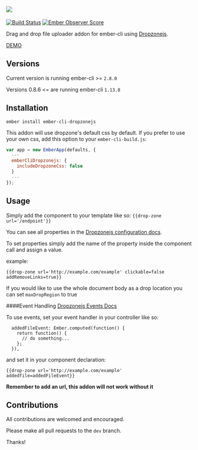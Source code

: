 # ![](http://i67.tinypic.com/2hq6zcx.png)
[![Build Status](https://travis-ci.org/FutoRicky/ember-cli-dropzonejs.svg?branch=test%2Ftarvis-ci-implementation)](https://travis-ci.org/FutoRicky/ember-cli-dropzonejs)
[![Ember Observer Score](https://emberobserver.com/badges/ember-cli-dropzonejs.svg)](https://emberobserver.com/addons/ember-cli-dropzonejs)

Drag and drop file uploader addon for ember-cli using [Dropzonejs](http://www.dropzonejs.com/).

[DEMO](http://futoricky.github.io/ember-cli-dropzonejs/)

Versions
-------------
Current version is running ember-cli >= `2.8.0`

Versions 0.8.6 <= are running ember-cli `1.13.8`


Installation
-------------
`ember install ember-cli-dropzonejs`

This addon will use dropzone's default css by default. If you prefer to use your own css, add this option to your `ember-cli-build.js`:

```javascript
var app = new EmberApp(defaults, {
  ---
  emberCliDropzonejs: {
    includeDropzoneCss: false
  }
  ---
});
```


Usage
-------------
Simply add the component to your template like so: `{{drop-zone url='/endpoint'}}`

You can see all properties in the [Dropzonejs configuration docs](http://www.dropzonejs.com/#configuration).

To set properties simply add the name of the property inside the component call and assign a value.

example:

`{{drop-zone url='http://example.com/example' clickable=false addRemoveLinks=true}}`

If you would like to use the whole document body as a drop location you can set `maxDropRegion` to true

####Event Handling
[Dropzonejs Events Docs](http://www.dropzonejs.com/#events)


To use events, set your event handler in your controller like so:

```
  addedFileEvent: Ember.computed(function() {
    return function() {
      // do something...
    };
  }),
```

and set it in your component declaration:

`{{drop-zone url='http://example.com/example' addedfile=addedFileEvent}}`

**Remember to add an url, this addon will not work without it**

Contributions
-------------

All contributions are welcomed and encouraged.

Please make all pull requests to the `dev` branch.

Thanks!
